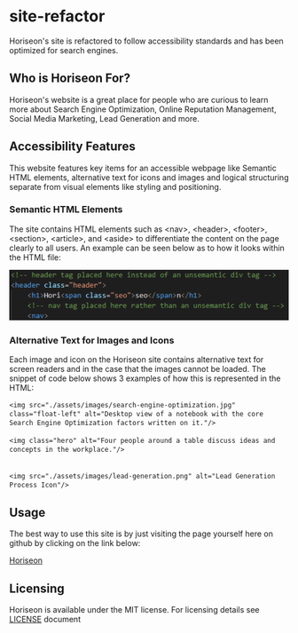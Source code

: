 # site-refactor
Horiseon's site is refactored to follow accessibility standards and has been optimized for search engines.

## Who is Horiseon For?

Horiseon's website is a great place for people who are curious to learn more about Search Engine Optimization, Online Reputation Management, Social Media Marketing, Lead Generation and more.

## Accessibility Features
This website features key items for an accessible webpage like Semantic HTML elements, alternative text for icons and images and logical structuring separate from visual elements like styling and positioning.

### Semantic HTML Elements

The site contains HTML elements such as &lt;nav&gt;, &lt;header&gt;, &lt;footer&gt;, &lt;section&gt;, &lt;article&gt;, and &lt;aside&gt; to differentiate the content on the page clearly to all users. An example can be seen below as to how it looks within the HTML file:

![Screenshot of an HTML snippet with the semantic header tag and nav tag](./assets/images/semanticHTML.png)

### Alternative Text for Images and Icons

Each image and icon on the Horiseon site contains alternative text for screen readers and in the case that the images cannot be loaded. The snippet of code below shows 3 examples of how this is represented in the HTML:

```
<img src="./assets/images/search-engine-optimization.jpg" class="float-left" alt="Desktop view of a notebook with the core Search Engine Optimization factors written on it."/>

<img class="hero" alt="Four people around a table discuss ideas and concepts in the workplace."/>


<img src="./assets/images/lead-generation.png" alt="Lead Generation Process Icon"/>
```

## Usage

The best way to use this site is by just visiting the page yourself here on github by clicking on the link below:

[Horiseon](https://coderbennett.github.io/site-refactor/)


## Licensing

Horiseon is available under the MIT license. For licensing details see [LICENSE](LICENSE.txt) document

